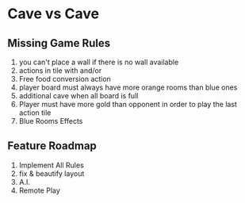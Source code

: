 # Cave vs Cave

## Missing Game Rules

1. you can't place a wall if there is no wall available
2. actions in tile with and/or
3. Free food conversion action
4. player board must always have more orange rooms than blue ones
5. additional cave when all board is full
6. Player must have more gold than opponent in order to play the last action tile
7. Blue Rooms Effects

## Feature Roadmap

1. Implement All Rules
2. fix & beautify layout
3. A.I.
4. Remote Play